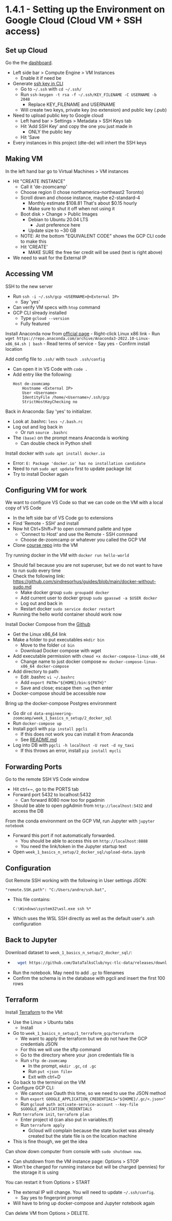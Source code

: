 # 1.4.1 - Setting up the Environment on Google Cloud (Cloud VM + SSH access)

## Set up Cloud
Go the the [dashboard](https://console.cloud.google.com/home/dashboard).
- Left side bar > Compute Engine > VM Instances
    - Enable it if need be
- Generate [ssh key in CLI](https://cloud.google.com/compute/docs/connect/create-ssh-keys)
    - Go to `~/.ssh` with `cd ~/.ssh/`
    - Run `ssh-keygen -t rsa -f ~/.ssh/KEY_FILENAME -C USERNAME -b 2048`
        - Replace KEY_FILENAME and USERNAME
    - Will create two keys, private key (no extension) and public key (.pub)
- Need to upload public key to Google cloud
    - Left hand bar > Settings > Metadata > SSH Keys tab
    - Hit 'Add SSH Key' and copy the one you just made in
        - ONLY the public key
    - Hit 'Save
- Every instances in this project (dte-de) will inhert the SSH keys

## Making VM
In the left hand bar go to Virtual Machines > VM instances
- Hit "CREATE INSTANCE"
    - Call it 'de-zoomcamp'
    - Choose region (I chose northamerica-northeast2 Toronto)
    - Scroll down and choose instance, maybe e2-standard-4
        - Monthly estimate
            $108.81
            That's about $0.15 hourly
        - Make sure to shut it off when not using it
    - Boot disk > Change > Public Images
        - Debian to Ubuntu 20.04 LTS
            - Just preference here
        - Update size to ~30 GB
    - NOTE: At the bottom "EQUIVALENT CODE" shows the GCP CLI code to make this
    - Hit 'CREATE'
        - MAKE SURE the free tier credit will be used (text is right above)
- We need to wait for the External IP

## Accessing VM
SSH to the new server
- Run `ssh -i ~/.ssh/gcp <USERNAME>@<External IP>`
    - Say 'yes'
- Can verify VM specs with `htop` command
- GCP CLI slready installed
    - Type `gcloud --version`
    - Fully featured

Install Anaconda now from [official page](https://www.anaconda.com/products/distribution)
    - Right-click Linux x86 link
    - Run `wget https://repo.anaconda.com/archive/Anaconda3-2022.10-Linux-x86_64.sh | bash`
    - Read terms of service
        - Say yes
    - Confirm install location

Add config file to `.ssh/` with `touch .ssh/config`
- Can open it in VS Code with `code .`
- Add entry like the following:
    ```
    Host de-zoomcamp
        Hostname <External IP>
        User <Username>
        IdentityFile /home/<Username>/.ssh/gcp
        StrictHostKeyChecking no
     ```

Back in Anaconda: Say 'yes' to initializer.
- Look at .bashrc: `less ~/.bash.rc`
- Log out and log back in
    - Or run `source .bashrc`
- The `(base)` on the prompt means Anaconda is working
    - Can double check in Python shell

Install docker with `sudo apt install docker.io`
- Error: `E: Package 'docker.io' has no installation candidate`
- Need to run `sudo apt update` first to update package list
- Try to install Docker again

## Configuring VM for work
We want to configure VS Code so that we can code on the VM with a local copy of VS Code
- In the left side bar of VS Code go to extensions
- Find 'Remote - SSH' and install
- Now hit Ctrl+Shift+P to open command pallete and type
    - 'Connect to Host' and use the Remote - SSH command
    - Choose de-zoomcamp or whatever you called the GCP VM
- Clone [course repo](https://github.com/DataTalksClub/data-engineering-zoomcamp/) into the VM

Try running docker in the VM with `docker run hello-world`
- Should fail because you are not superuser, but we do not want to have to run sudo every time
- Check the following link: https://github.com/sindresorhus/guides/blob/main/docker-without-sudo.md
    - Make docker group `sudo groupadd docker`
    - Add current user to docker group `sudo gpasswd -a $USER docker`
    - Log out and back in
    - Restart docker `sudo service docker restart`
- Running the hello world container should work now

Install Docker Compose from the [Github](https://github.com/docker/compose/releases)
- Get the Linux x86_64 link
- Make a folder to put executables `mkdir bin`
    - Move to the folder `cd bin`
    - Download Docker compose with wget
- Add executable permission with `chmod +x docker-compose-linux-x86_64`
    - Change name to just docker compose `mv docker-compose-linux-x86_64 docker-compose`
- Add directory to path:
    - Edit .bashrc `vi ~/.bashrc`
    - Add `export PATH="${HOME}/bin:${PATH}"`
    - Save and close; escape then `:wq` then enter
- Docker-compose should be accessible now

Bring up the docker-compose Postgres environment
- Go dir `cd data-engineering-zoomcamp/week_1_basics_n_setup/2_docker_sql`
- Run `docker-compose up`
- Install pgcli with `pip install pgcli`
    - If this does not work you can install it from Anaconda
    - See [README.md](../2_docker_sql/README.md#cli-for-postgres)
- Log into DB with `pgcli -h localhost -U root -d ny_taxi`
    - If this throws an error, install `pip install mycli`

## Forwarding Ports
Go to the remote SSH VS Code window
- Hit ctrl+~, go to the PORTS tab
- Forward port 5432 to localhost:5432
    - Can forward 8080 now too for pgadmin
- Should be able to open pgAdmin from `http://localhost:5432` and access the DB

From the conda environment on the GCP VM, run Jupyter with `jupyter notebook`
- Forward this port if not automatically forwarded. 
    - You should be able to access this on `http://localhost:8888`
    - You need the link/token in the Jupyter startup text
- Open `week_1_basics_n_setup/2_docker_sql/upload-data.ipynb`

## Configuration

Got Remote SSH working with the following in User settings JSON:
```
"remote.SSH.path": "C:/Users/andre/ssh.bat",
```
- This file contains:
    ```
    C:\Windows\system32\wsl.exe ssh %*
    ```
- Which uses the WSL SSH directly as well as the default user's .ssh configuration

## Back to Jupyter
Download dataset to `week_1_basics_n_setup/2_docker_sql/`:
- ```bash
    wget https://github.com/DataTalksClub/nyc-tlc-data/releases/download/yellow/yellow_tripdata_2021-01.csv.gz 
    ```
- Run the notebook. May need to add `.gz` to filenames
- Confirm the schema is in the database with pgcli and insert the first 100 rows

## Terraform
Install [Terraform](https://developer.hashicorp.com/terraform/downloads) to the VM:
- Use the Linux > Ubuntu tabs
    - Install
- Go to `week_1_basics_n_setup/1_terraform_gcp/terraform`
    - We want to apply the terraform but we do not have the GCP credentials JSON
    - For this we will use the sftp command
    - Go to the directory where your .json credentials file is
    - Run `sftp de-zoomcamp`
        - In the prompt, `mkdir .gc`, `cd .gc`
        - Run `put <json file>`
        - Exit with ctrl+D
- Go back to the terminal on the VM
- Configure GCP CLI:
    - We cannot use Oauth this time, so we need to use the JSON method
    - Run `export GOOGLE_APPLICATION_CREDENTIALS="${HOME}/.gc/<.json>"`
    - Run `gcloud auth activate-service-account --key-file $GOOGLE_APPLICATION_CREDENTIALS`
- Run `terraform init`, `terraform plan`
    - Enter project id (can also put in variables.tf)
    - Run `terraform apply`
        - Gcloud will complain because the state bucket was already created but the state file is on the location machine
- This is fine though, we get the idea

Can show down computer from console with `sudo shutdown now`.
- Can shutdown from the VM instance page: Options > STOP
- Won't be charged for running instance but will be charged (pennies) for the storage it is using

You can restart it from Options > START
- The external IP will change. You will need to update `~/.ssh/config`.
    - Say yes to fingerprint prompt
- Will have to bring up docker-compose and Jupyter notebook again

Can delete VM from Options > DELETE.
